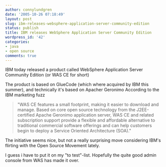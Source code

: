 ```yaml
---
author: connylundgren
date: '2005-10-26 07:18:49'
layout: post
slug: ibm-releases-websphere-application-server-community-edition
status: publish
title: IBM releases WebSphere Application Server Community Edition
wordpress_id: '42'
categories:
- java
- open source
comments: true
---
```


IBM today released a product called WebSphere Application Server Community
Edition (or WAS CE for short)

The product is based on GlueCode (which where acquired by IBM this summer),
and technically it's based on Apacher Geronimo According to the IBM marketing
fuzz

> "WAS CE features a small footprint, making it easier to download and manage.
Based on core open source technology from the J2EE-certified Apache Geronimo
application server, WAS CE and related subscription support provide a flexible
and affordable alternative to traditional commercial software offerings and
can help customers begin to deploy a Service Oriented Architecture (SOA)."

The initiative seems nice, but not a really surprising move considering IBM's
flirting with the Open Source Movement lately.

I guess i have to put it on my "to test"-list. Hopefully the quite good admin
console from WAS has made it over.


